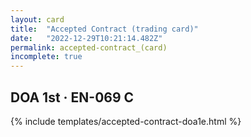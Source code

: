 ```yaml
---
layout: card
title:  "Accepted Contract (trading card)"
date:   "2022-12-29T10:21:14.482Z"
permalink: accepted-contract_(card)
incomplete: true
---
```


## DOA 1st &middot; EN-069 C

{% include templates/accepted-contract-doa1e.html %}
